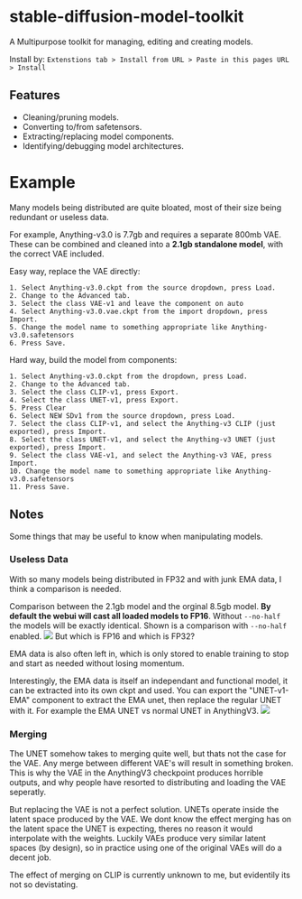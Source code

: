 # stable-diffusion-model-toolkit

A Multipurpose toolkit for managing, editing and creating models. 

Install by: `Extenstions tab > Install from URL > Paste in this pages URL > Install`

## Features
- Cleaning/pruning models.
- Converting to/from safetensors.
- Extracting/replacing model components.
- Identifying/debugging model architectures.

# Example
Many models being distributed are quite bloated, most of their size being redundant or useless data.

For example, Anything-v3.0 is 7.7gb and requires a separate 800mb VAE. These can be combined and cleaned into a **2.1gb standalone model**, with the correct VAE included.

Easy way, replace the VAE directly:
```
1. Select Anything-v3.0.ckpt from the source dropdown, press Load.
2. Change to the Advanced tab.
3. Select the class VAE-v1 and leave the component on auto
4. Select Anything-v3.0.vae.ckpt from the import dropdown, press Import.
5. Change the model name to something appropriate like Anything-v3.0.safetensors
6. Press Save.
```

Hard way, build the model from components:
```
1. Select Anything-v3.0.ckpt from the dropdown, press Load.
2. Change to the Advanced tab.
3. Select the class CLIP-v1, press Export.
4. Select the class UNET-v1, press Export.
5. Press Clear
6. Select NEW SDv1 from the source dropdown, press Load.
7. Select the class CLIP-v1, and select the Anything-v3 CLIP (just exported), press Import.
8. Select the class UNET-v1, and select the Anything-v3 UNET (just exported), press Import.
9. Select the class VAE-v1, and select the Anything-v3 VAE, press Import.
10. Change the model name to something appropriate like Anything-v3.0.safetensors
11. Press Save.
```

## Notes
Some things that may be useful to know when manipulating models.
### Useless Data
With so many models being distributed in FP32 and with junk EMA data, I think a comparison is needed.

Comparison between the 2.1gb model and the orginal 8.5gb model.
**By default the webui will cast all loaded models to FP16**. Without `--no-half` the models will be exactly identical.
Shown is a comparison with `--no-half` enabled.
![](https://cdn.discordapp.com/attachments/973151736946622467/1060445743707603035/comparison.png)
But which is FP16 and which is FP32?

EMA data is also often left in, which is only stored to enable training to stop and start as needed without losing momentum.

Interestingly, the EMA data is itself an independant and functional model, it can be extracted into its own ckpt and used. You can export the "UNET-v1-EMA" component to extract the EMA unet, then replace the regular UNET with it. For example the EMA UNET vs normal UNET in AnythingV3.
![](https://cdn.discordapp.com/attachments/973151736946622467/1060767681692827718/ema.png)

### Merging
The UNET somehow takes to merging quite well, but thats not the case for the VAE. Any merge between different VAE's will result in something broken.
This is why the VAE in the AnythingV3 checkpoint produces horrible outputs, and why people have resorted to distributing and loading the VAE seperatly. 

But replacing the VAE is not a perfect solution. UNETs operate inside the latent space produced by the VAE. We dont know the effect merging has on the latent space the UNET is expecting, theres no reason it would interpolate with the weights. Luckily VAEs produce very similar latent spaces (by design), so in practice using one of the original VAEs will do a decent job.

The effect of merging on CLIP is currently unknown to me, but evidentily its not so devistating.
